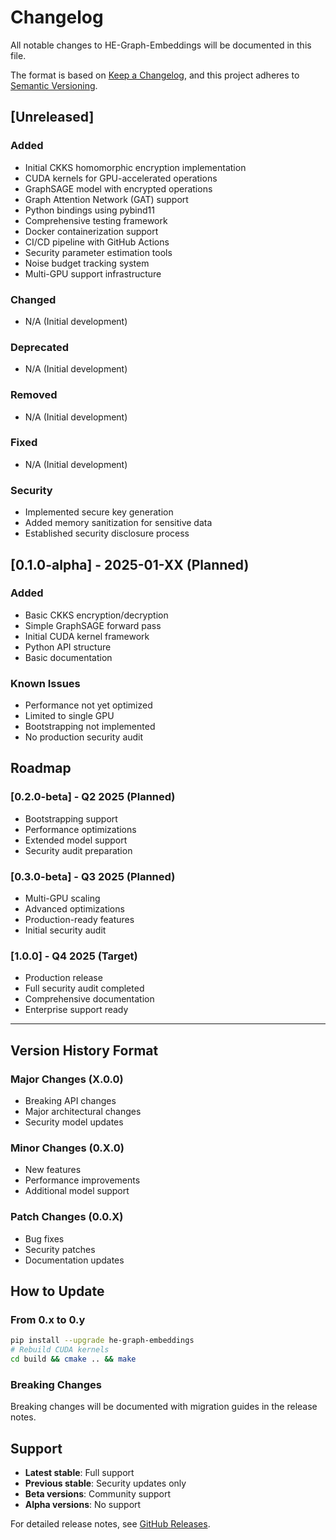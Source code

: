 # Changelog

All notable changes to HE-Graph-Embeddings will be documented in this file.

The format is based on [Keep a Changelog](https://keepachangelog.com/en/1.0.0/),
and this project adheres to [Semantic Versioning](https://semver.org/spec/v2.0.0.html).

## [Unreleased]

### Added
- Initial CKKS homomorphic encryption implementation
- CUDA kernels for GPU-accelerated operations
- GraphSAGE model with encrypted operations
- Graph Attention Network (GAT) support
- Python bindings using pybind11
- Comprehensive testing framework
- Docker containerization support
- CI/CD pipeline with GitHub Actions
- Security parameter estimation tools
- Noise budget tracking system
- Multi-GPU support infrastructure

### Changed
- N/A (Initial development)

### Deprecated
- N/A (Initial development)

### Removed
- N/A (Initial development)

### Fixed
- N/A (Initial development)

### Security
- Implemented secure key generation
- Added memory sanitization for sensitive data
- Established security disclosure process

## [0.1.0-alpha] - 2025-01-XX (Planned)

### Added
- Basic CKKS encryption/decryption
- Simple GraphSAGE forward pass
- Initial CUDA kernel framework
- Python API structure
- Basic documentation

### Known Issues
- Performance not yet optimized
- Limited to single GPU
- Bootstrapping not implemented
- No production security audit

## Roadmap

### [0.2.0-beta] - Q2 2025 (Planned)
- Bootstrapping support
- Performance optimizations
- Extended model support
- Security audit preparation

### [0.3.0-beta] - Q3 2025 (Planned)
- Multi-GPU scaling
- Advanced optimizations
- Production-ready features
- Initial security audit

### [1.0.0] - Q4 2025 (Target)
- Production release
- Full security audit completed
- Comprehensive documentation
- Enterprise support ready

---

## Version History Format

### Major Changes (X.0.0)
- Breaking API changes
- Major architectural changes
- Security model updates

### Minor Changes (0.X.0)
- New features
- Performance improvements
- Additional model support

### Patch Changes (0.0.X)
- Bug fixes
- Security patches
- Documentation updates

## How to Update

### From 0.x to 0.y
```bash
pip install --upgrade he-graph-embeddings
# Rebuild CUDA kernels
cd build && cmake .. && make
```

### Breaking Changes
Breaking changes will be documented with migration guides in the release notes.

## Support

- **Latest stable**: Full support
- **Previous stable**: Security updates only
- **Beta versions**: Community support
- **Alpha versions**: No support

For detailed release notes, see [GitHub Releases](https://github.com/yourusername/HE-Graph-Embeddings/releases).